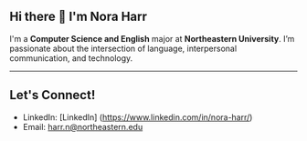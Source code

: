 ## Hi there 👋 I'm Nora Harr

I'm a **Computer Science and English** major at **Northeastern University**. I’m passionate about the intersection of language, interpersonal communication, and technology.

---

## Let's Connect!
* LinkedIn: [LinkedIn] (https://www.linkedin.com/in/nora-harr/)
* Email: harr.n@northeastern.edu
